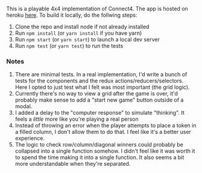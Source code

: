 This is a playable 4x4 implementation of Connect4. The app is hosted on heroku [here](https://bhunt-drop-token.herokuapp.com/). To build it locally, do the follwing steps:

1. Clone the repo and install node if not already installed
2. Run `npm install` (or `yarn install` if you have yarn)
3. Run `npm start` (or `yarn start`) to launch a local dev server
4. Run `npm test` (or `yarn test`) to run the tests


### Notes

1. There are minimal tests. In a real implementation, I'd write a bunch of tests for the components and the redux actions/reducers/selectors. Here I opted to just test what I felt was most important (the grid logic).
2. Currently there's no way to view a grid after the game is over, it'd probably make sense to add a "start new game" button outside of a modal.
3. I added a delay to the "computer response" to simulate "thinking". It feels a *little* more like you're playing a real person
4. Instead of throwing an error when the player attempts to place a token in a filled column, I don't allow them to do that. I feel like it's a better user experience.
5. The logic to check row/column/diagonal winners could probably be collapsed into a single function somehow. I didn't feel like it was worth it to spend the time making it into a single function. It also seems a bit more understandable when they're separated. 
